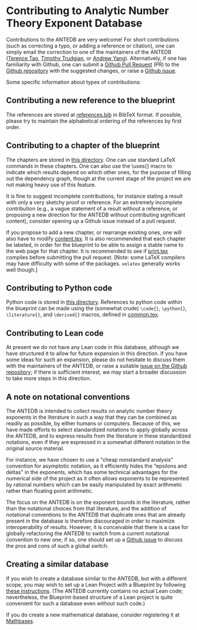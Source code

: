 # Contributing to Analytic Number Theory Exponent Database

Contributions to the ANTEDB are very welcome!  For short contributions (such as correcting a typo, or adding a reference or citation), one can simply email the correction to one of the maintainers of the ANTEDB ([Terence Tao](mailto:tao@math.ucla.edu), [Timothy Trudgian](mailto:timothy.trudgian@unsw.edu.au), or [Andrew Yang](mailto:andrew.yang1@unsw.edu.au)).  Alternatively, if one has familiarity with Github, one can submit a [Github Pull Request](https://github.com/teorth/expdb/pulls) (PR) to the [Github repository](https://github.com/teorth/expdb) with the suggested changes, or raise a [Github issue](https://github.com/teorth/expdb/issues).

Some specific information about types of contributions:

## Contributing a new reference to the blueprint

The references are stored at [references.bib](https://github.com/teorth/expdb/blob/main/blueprint/src/references.bib) in BibTeX format.  If possible, please try to maintain the alphabetical ordering of the references by first order.

## Contributing to a chapter of the blueprint

The chapters are stored in [this directory](https://github.com/teorth/expdb/tree/main/blueprint/src/chapter).  One can use standard LaTeX commands in these chapters.  One can also use the \uses{} macro to indicate which results depend on which other ones, for the purpose of filling out the dependency graph, though at the current stage of the project we are not making heavy use of this feature.

It is fine to suggest incomplete contributions, for instance stating a result with only a very sketchy proof or reference.  For an extremely incomplete contribution (e.g., a vague statement of a result without a reference, or proposing a new direction for the ANTEDB without contributing significant content), consider opening up a Github issue instead of a pull request.

If you propose to add a new chapter, or rearrange existing ones, one will also have to modify [content.tex](https://github.com/teorth/expdb/blob/main/blueprint/src/content.tex).  It is also recommended that each chapter be labeled, in order for the blueprint to be able to assign a stable name to the web page for that chapter.  It is recommended to see if [print.tex](https://github.com/teorth/expdb/blob/main/blueprint/src/print.tex) compiles before submitting the pull request. [Note: some LaTeX compilers may have difficulty with some of the packages.  `xelatex` generally works well though.]

## Contributing to Python code

Python code is stored in [this directory](https://github.com/teorth/expdb/tree/main/blueprint/src/python).  References to python code within the blueprint can be made using the (somewhat crude) `\code{}`, `\python{}`, `\literature{}`, and `\derived{}` macros, defined in [common.tex](https://github.com/teorth/expdb/blob/main/blueprint/src/macros/common.tex).

## Contributing to Lean code

At present we do not have any Lean code in this database, although we have structured it to allow for future expansion in this direction.  If you have some ideas for such an expansion, please do not hesitate to discuss them with the maintainers of the ANTEDB, or raise a suitable [issue on the Github repository](https://github.com/teorth/expdb/issues); if there is sufficient interest, we may start a broader discussion to take more steps in this direction.

## A note on notational conventions

The ANTEDB is intended to collect results on analytic number theory exponents in the literature in such a way that they can be combined as readily as possible, by either humans or computers.  Because of this, we have made efforts to select standardized notations to apply globally across the ANTEDB, and to express results from the literature in these standardized notations, even if they are expressed in a somewhat different notation in the original source material.

For instance, we have chosen to use a "cheap nonstandard analysis" convention for asymptotic notation, as it efficiently hides the "epsilons and deltas" in the exponents, which has some technical advantages for the numerical side of the project as it often allows exponents to be represented by rational numbers which can be easily manipulated by exact arithmetic rather than floating point arithmetic.

The focus on the ANTEDB is on the exponent bounds in the literature, rather than the notational choices from that literature, and the addition of notational conventions to the ANTEDB that duplicate ones that are already present in the database is therefore discouraged in order to maximize interoperability of results.  However, it is conceivable that there is a case for globally refactoring the ANTEDB to switch from a current notational convention to new one; if so, one should set up a [Github issue](https://github.com/teorth/expdb/issues) to discuss the pros and cons of such a global switch.

## Creating a similar database

If you wish to create a database similar to the ANTEDB, but with a different scope, you may wish to set up a Lean Project with a Blueprint by following [these instructions](https://github.com/pitmonticone/LeanProject).  (The ANTEDB currently contains no actual Lean code; nevertheless, the Blueprint-based structure of a Lean project is quite convenient for such a database even without such code.)

If you do create a new mathematical database, consider registering it at [Mathbases](https://github.com/MathBases/MathBases).
